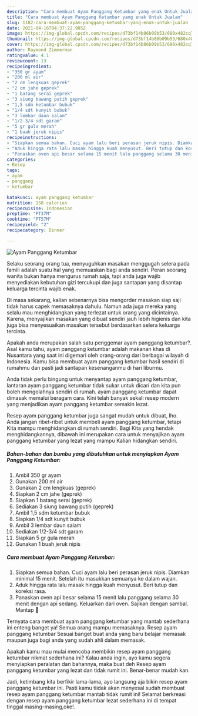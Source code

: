 ```yaml
---
description: "Cara membuat Ayam Panggang Ketumbar yang enak Untuk Jualan"
title: "Cara membuat Ayam Panggang Ketumbar yang enak Untuk Jualan"
slug: 1182-cara-membuat-ayam-panggang-ketumbar-yang-enak-untuk-jualan
date: 2021-04-16T04:37:22.985Z
image: https://img-global.cpcdn.com/recipes/d73bf14b86b09b53/680x482cq70/ayam-panggang-ketumbar-foto-resep-utama.jpg
thumbnail: https://img-global.cpcdn.com/recipes/d73bf14b86b09b53/680x482cq70/ayam-panggang-ketumbar-foto-resep-utama.jpg
cover: https://img-global.cpcdn.com/recipes/d73bf14b86b09b53/680x482cq70/ayam-panggang-ketumbar-foto-resep-utama.jpg
author: Raymond Zimmerman
ratingvalue: 4.1
reviewcount: 13
recipeingredient:
- "350 gr ayam"
- "200 ml air"
- "2 cm lengkuas geprek"
- "2 cm jahe geprek"
- "1 batang serai geprek"
- "3 siung bawang putih geprek"
- "1,5 sdm ketumbar bubuk"
- "1/4 sdt kunyit bubuk"
- "3 lembar daun salam"
- "1/2-3/4 sdt garam"
- "5 gr gula merah"
- "1 buah jeruk nipis"
recipeinstructions:
- "Siapkan semua bahan. Cuci ayam lalu beri perasan jeruk nipis. Diamkan minimal 15 menit. Setelah itu masukkan semuanya ke dalam wajan."
- "Aduk hingga rata lalu masak hingga kuah menyusut. Beri tutup dan koreksi rasa."
- "Panaskan oven api besar selama 15 menit lalu panggang selama 30 menit dengan api sedang. Keluarkan dari oven. Sajikan dengan sambal. Mantap 🤤"
categories:
- Resep
tags:
- ayam
- panggang
- ketumbar

katakunci: ayam panggang ketumbar 
nutrition: 158 calories
recipecuisine: Indonesian
preptime: "PT37M"
cooktime: "PT57M"
recipeyield: "2"
recipecategory: Dinner

---
```



![Ayam Panggang Ketumbar](https://img-global.cpcdn.com/recipes/d73bf14b86b09b53/680x482cq70/ayam-panggang-ketumbar-foto-resep-utama.jpg)

Selaku seorang orang tua, menyuguhkan masakan menggugah selera pada famili adalah suatu hal yang memuaskan bagi anda sendiri. Peran seorang  wanita bukan hanya mengurus rumah saja, tapi anda juga wajib menyediakan kebutuhan gizi tercukupi dan juga santapan yang disantap keluarga tercinta wajib enak.

Di masa  sekarang, kalian sebenarnya bisa mengorder masakan siap saji tidak harus capek memasaknya dahulu. Namun ada juga mereka yang selalu mau menghidangkan yang terlezat untuk orang yang dicintainya. Karena, menyajikan masakan yang dibuat sendiri jauh lebih higienis dan kita juga bisa menyesuaikan masakan tersebut berdasarkan selera keluarga tercinta. 



Apakah anda merupakan salah satu penggemar ayam panggang ketumbar?. Asal kamu tahu, ayam panggang ketumbar adalah makanan khas di Nusantara yang saat ini digemari oleh orang-orang dari berbagai wilayah di Indonesia. Kamu bisa membuat ayam panggang ketumbar hasil sendiri di rumahmu dan pasti jadi santapan kesenanganmu di hari liburmu.

Anda tidak perlu bingung untuk menyantap ayam panggang ketumbar, lantaran ayam panggang ketumbar tidak sukar untuk dicari dan kita pun boleh mengolahnya sendiri di rumah. ayam panggang ketumbar dapat dimasak memalui beragam cara. Kini telah banyak sekali resep modern yang menjadikan ayam panggang ketumbar semakin lezat.

Resep ayam panggang ketumbar juga sangat mudah untuk dibuat, lho. Anda jangan ribet-ribet untuk membeli ayam panggang ketumbar, tetapi Kita mampu menghidangkan di rumah sendiri. Bagi Kita yang hendak menghidangkannya, dibawah ini merupakan cara untuk menyajikan ayam panggang ketumbar yang lezat yang mampu Kalian hidangkan sendiri.

<!--inarticleads1-->

##### Bahan-bahan dan bumbu yang dibutuhkan untuk menyiapkan Ayam Panggang Ketumbar:

1. Ambil 350 gr ayam
1. Gunakan 200 ml air
1. Gunakan 2 cm lengkuas (geprek)
1. Siapkan 2 cm jahe (geprek)
1. Siapkan 1 batang serai (geprek)
1. Sediakan 3 siung bawang putih (geprek)
1. Ambil 1,5 sdm ketumbar bubuk
1. Siapkan 1/4 sdt kunyit bubuk
1. Ambil 3 lembar daun salam
1. Sediakan 1/2-3/4 sdt garam
1. Siapkan 5 gr gula merah
1. Gunakan 1 buah jeruk nipis




<!--inarticleads2-->

##### Cara membuat Ayam Panggang Ketumbar:

1. Siapkan semua bahan. Cuci ayam lalu beri perasan jeruk nipis. Diamkan minimal 15 menit. Setelah itu masukkan semuanya ke dalam wajan.
1. Aduk hingga rata lalu masak hingga kuah menyusut. Beri tutup dan koreksi rasa.
1. Panaskan oven api besar selama 15 menit lalu panggang selama 30 menit dengan api sedang. Keluarkan dari oven. Sajikan dengan sambal. Mantap 🤤




Ternyata cara membuat ayam panggang ketumbar yang mantab sederhana ini enteng banget ya! Semua orang mampu memasaknya. Resep ayam panggang ketumbar Sesuai banget buat anda yang baru belajar memasak maupun juga bagi anda yang sudah ahli dalam memasak.

Apakah kamu mau mulai mencoba membikin resep ayam panggang ketumbar nikmat sederhana ini? Kalau anda ingin, ayo kamu segera menyiapkan peralatan dan bahannya, maka buat deh Resep ayam panggang ketumbar yang lezat dan tidak rumit ini. Benar-benar mudah kan. 

Jadi, ketimbang kita berfikir lama-lama, ayo langsung aja bikin resep ayam panggang ketumbar ini. Pasti kamu tiidak akan menyesal sudah membuat resep ayam panggang ketumbar mantab tidak rumit ini! Selamat berkreasi dengan resep ayam panggang ketumbar lezat sederhana ini di tempat tinggal masing-masing,oke!.


